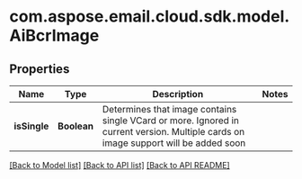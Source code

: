 
# com.aspose.email.cloud.sdk.model.AiBcrImage

## Properties
Name | Type | Description | Notes
------------ | ------------- | ------------- | -------------
**isSingle** | **Boolean** | Determines that image contains single VCard or more. Ignored in current version. Multiple cards on image support will be added soon              | 


[[Back to Model list]](README.md#documentation-for-models) [[Back to API list]](README.md#documentation-for-api-endpoints) [[Back to API README]](README.md)

